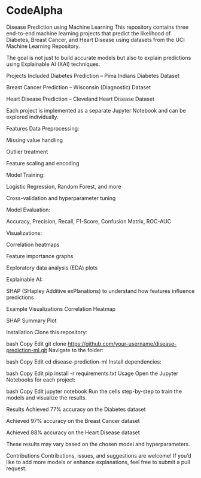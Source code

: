 # CodeAlpha
 Disease Prediction using Machine Learning
This repository contains three end-to-end machine learning projects that predict the likelihood of Diabetes, Breast Cancer, and Heart Disease using datasets from the UCI Machine Learning Repository.

The goal is not just to build accurate models but also to explain predictions using Explainable AI (XAI) techniques.

 Projects Included
Diabetes Prediction – Pima Indians Diabetes Dataset

Breast Cancer Prediction – Wisconsin (Diagnostic) Dataset

Heart Disease Prediction – Cleveland Heart Disease Dataset

Each project is implemented as a separate Jupyter Notebook and can be explored individually.

 Features
Data Preprocessing:

Missing value handling

Outlier treatment

Feature scaling and encoding

Model Training:

Logistic Regression, Random Forest, and more

Cross-validation and hyperparameter tuning

Model Evaluation:

Accuracy, Precision, Recall, F1-Score, Confusion Matrix, ROC-AUC

Visualizations:

Correlation heatmaps

Feature importance graphs

Exploratory data analysis (EDA) plots

Explainable AI:

SHAP (SHapley Additive exPlanations) to understand how features influence predictions

Example Visualizations
Correlation Heatmap

SHAP Summary Plot

 Installation
Clone this repository:

bash
Copy
Edit
git clone https://github.com/your-username/disease-prediction-ml.git
Navigate to the folder:

bash
Copy
Edit
cd disease-prediction-ml
Install dependencies:

bash
Copy
Edit
pip install -r requirements.txt
Usage
Open the Jupyter Notebooks for each project:

bash
Copy
Edit
jupyter notebook
Run the cells step-by-step to train the models and visualize the results.

 Results
Achieved 77% accuracy on the Diabetes dataset

Achieved 97% accuracy on the Breast Cancer dataset

Achieved 88% accuracy on the Heart Disease dataset

These results may vary based on the chosen model and hyperparameters.

 Contributions
Contributions, issues, and suggestions are welcome! If you’d like to add more models or enhance explanations, feel free to submit a pull request.
